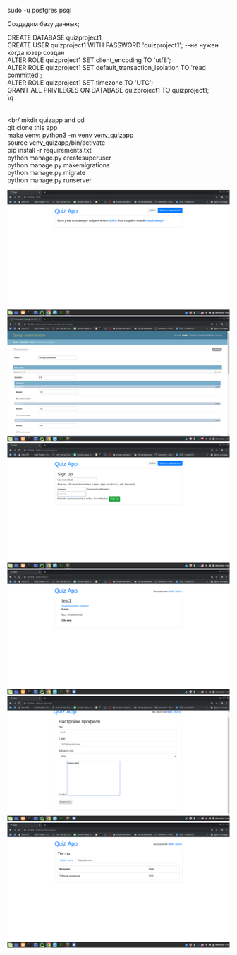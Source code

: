sudo -u postgres psql

Создадим базу данных;

CREATE DATABASE quizproject1;<br/>
CREATE USER quizproject1 WITH PASSWORD 'quizproject1'; --не нужен когда юзер создан<br/>
ALTER ROLE quizproject1 SET client_encoding TO 'utf8'; <br/>
ALTER ROLE quizproject1 SET default_transaction_isolation TO 'read committed'; <br/>
ALTER ROLE quizproject1 SET timezone TO 'UTC';<br/>
GRANT ALL PRIVILEGES ON DATABASE quizproject1 TO quizproject1;<br/>
\q<br/>
<br/><br/><br/
mkdir quizapp and cd<br/>
git clone this app<br/>
make venv: python3 -m venv venv_quizapp<br/>
source venv_quizapp/bin/activate<br/>
pip install -r requirements.txt<br/>
python manage.py createsuperuser<br/>
python manage.py makemigrations<br/>
python manage.py migrate<br/>
python manage.py runserver<br/>


![Image alt](/prtscr/start.png)
![Image alt](/prtscr/adminka.png)
![Image alt](/prtscr/registration.png)
![Image alt](/prtscr/profile.png)
![Image alt](/prtscr/profileedit.png)
![Image alt](/prtscr/completed_test_with_result.png)


